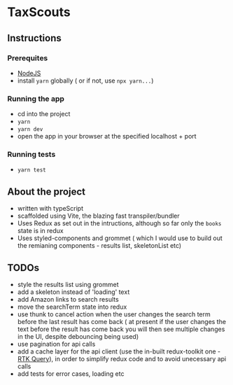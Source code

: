 # TaxScouts

## Instructions

### Prerequites
 - [NodeJS](https://nodejs.org/en)
 - install `yarn` globally ( or if not, use `npx yarn...`)

### Running the app
- cd into the project
- `yarn`
- `yarn dev`
- open the app in your browser at the specified localhost + port

### Running tests
-  `yarn test`

## About the project
- written with typeScript
- scaffolded using Vite, the blazing fast transpiler/bundler
- Uses Redux as set out in the intructions, although so far only the `books` state is in redux
- Uses styled-components and grommet ( which I would use to build out the remianing components - results list, skeletonList etc)

## TODOs
- style the results list using grommet
- add a skeleton instead of 'loading' text
- add Amazon links to search results
- move the searchTerm state into redux
- use thunk to cancel action when the user changes the search term before the last result has come back ( at present if the user changes the text before the result has come back you will then see multiple changes in the UI, despite debouncing being used)
- use pagination for api calls
- add a cache layer for the api client (use the in-built redux-toolkit one - [RTK Query](https://redux-toolkit.js.org/rtk-query/overview)), in order to simplify redux code and to avoid unecessary api calls
- add tests for error cases, loading etc
